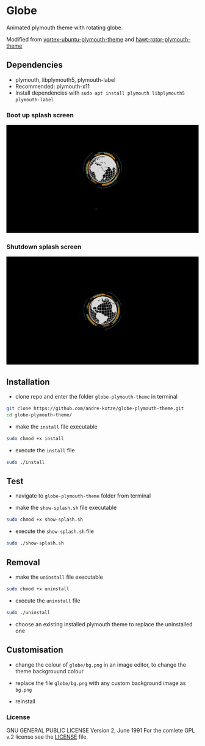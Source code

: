 # Globe

Animated plymouth theme with rotating globe.

Modified from [vortex-ubuntu-plymouth-theme](https://github.com/emanuele-scarsella/globe-plymouth-theme)
and [hawt-rotor-plymouth-theme](https://github.com/andre-kotze/hawt-rotor-plymouth-theme)

## Dependencies

* plymouth, libplymouth5, plymouth-label
* Recommended: plymouth-x11
* Install dependencies with `sudo apt install plymouth libplymouth5 plymouth-label`

### Boot up splash screen

![boot up splash screen](demo_boot.png)

### Shutdown splash screen

![shutdown splash screen](demo_shutdown.png)

## Installation

* clone repo and enter the folder `globe-plymouth-theme` in terminal

```bash
git clone https://github.com/andre-kotze/globe-plymouth-theme.git
cd globe-plymouth-theme/
```

* make the `install` file executable

```bash
sudo chmod +x install
```

* execute the `install` file

```bash
sudo ./install
```

## Test

* navigate to `globe-plymouth-theme` folder from terminal

* make the `show-splash.sh` file executable

```bash
sudo chmod +x show-splash.sh
```

* execute the `show-splash.sh` file

```bash
sudo ./show-splash.sh
```

## Removal

* make the `uninstall` file executable

```bash
sudo chmod +x uninstall
```

* execute the `uninstall` file

```bash
sudo ./uninstall
```

* choose an existing installed plymouth theme to replace the uninstalled one

## Customisation

* change the colour of `globe/bg.png` in an image editor, to change the theme backgrouund colour

* replace the file `globe/bg.png` with any custom background image as `bg.png`

* reinstall

### License

GNU GENERAL PUBLIC LICENSE
Version 2, June 1991
For the comlete GPL v.2 license see the [LICENSE](LICENSE) file.
